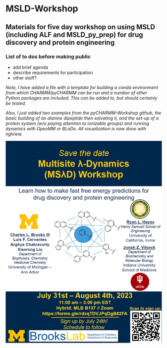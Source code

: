 # MSLD-Workshop
## Materials for five day workshop on using MSLD (including ALF and MSLD_py_prep) for drug discovery and protein engineering
### List of to dos before making public
- add brief agenda
- describe requirements for participation
- other stuff?

_Note, I have added a file with a template for building a conda environment from which CHARMM/pyCHARMM can be run and a number of other Python packages are included. This can be added to, but should certainly be tested._

_Also, I just added two examples from the pyCHARMM-Workshop github, the basic building of an alanine dipeptide then solvating it, and the set-up of a protein system (w/o paying attention to ionizable groups) and running dynamics with OpenMM or BLaDe. All visualization is now done with nglview._

![Workshop flyer](https://github.com/BrooksResearchGroup-UM/MSLD-Workshop/blob/main/flyer.jpg)

